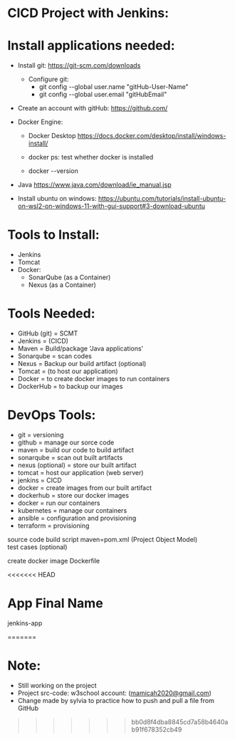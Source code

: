 CICD Project with Jenkins:  
==========================

# Install applications needed: 
- Install git: 
  https://git-scm.com/downloads 

  - Configure git: 
    - git config --global user.name "gitHub-User-Name"
    - git config --global user.email "gitHubEmail"

- Create an account with gitHub: 
  https://github.com/ 

- Docker Engine: 
  - Docker Desktop 
  https://docs.docker.com/desktop/install/windows-install/ 

  - docker ps: test whether docker is installed 
  - docker --version 

- Java 
  https://www.java.com/download/ie_manual.jsp 


- Install ubuntu on windows: 
  https://ubuntu.com/tutorials/install-ubuntu-on-wsl2-on-windows-11-with-gui-support#3-download-ubuntu
  

# Tools to Install:
- Jenkins 
- Tomcat 
- Docker:
   - SonarQube (as a Container) 
   - Nexus (as a Container)

# Tools Needed:
- GitHub (git) = SCMT  
- Jenkins = (CICD)
- Maven = Build/package 'Java applications' 
- Sonarqube = scan codes 
- Nexus = Backup our build artifact (optional)
- Tomcat = (to host our application)
- Docker = to create docker images
           to run containers 
- DockerHub = to backup our images  


# DevOps Tools: 
- git = versioning 
- github = manage our sorce code 
- maven = build our code to build artifact 
- sonarqube = scan out built artifacts 
- nexus (optional) = store our built artifact
- tomcat = host our application (web server) 
- jenkins = CICD
- docker = create images from our built artifact 
- dockerhub = store our docker images 
- docker = run our containers 
- kubernetes = manage our containers 
- ansible = configuration and provisioning 
- terraform = provisioning 


 source code 
 build script
    maven=pom.xml (Project Object Model)  
 test cases (optional)

 create docker image 
 Dockerfile

<<<<<<< HEAD
# App Final Name 
  jenkins-app

=======
# Note:
  - Still working on the project 
  - Project src-code: w3school account: (mamicah2020@gmail.com)
  - Change made by sylvia to practice how to push and pull a  file from GitHub
>>>>>>> bb0d8f4dba8845cd7a58b4640ab91f678352cb49
